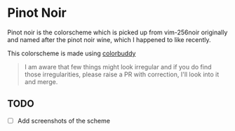 # Pinot Noir

Pinot noir is the colorscheme which is picked up from vim-256noir originally and
named after the pinot noir wine, which I happened to like recently.

This colorscheme is made using [colorbuddy](https://github.com/tjdevries/colorbuddy.nvim)

> I am aware that few things might look irregular and if you do find those irregularities,
> please raise a PR with correction, I'll look into it and merge.

## TODO

- [ ] Add screenshots of the scheme
